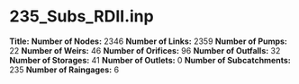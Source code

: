 # 235_Subs_RDII.inp
**Title:** 
**Number of Nodes:** 2346
**Number of Links:** 2359
**Number of Pumps:** 22
**Number of Weirs:** 46
**Number of Orifices:** 96
**Number of Outfalls:** 32
**Number of Storages:** 41
**Number of Outlets:** 0
**Number of Subcatchments:** 235
**Number of Raingages:** 6
